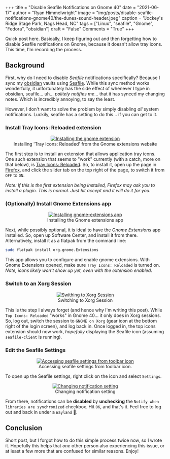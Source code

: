+++
title   = "Disable Seafile Notifications on Gnome 40"
date    = "2021-06-17"
author  = "Ryan Himmelwright"
image   = "img/posts/disable-seafile-notifications-gnome40/the-dunes-sound-header.jpeg"
caption = "Jockey's Ridge Stage Park, Nags Head, NC"
tags    = ["Linux", "seafile", "Gnome", "Fedora", "obsidian"]
draft   = "False"
Comments = "True"
+++

Quick post here. Basically, I keep figuring out and then forgetting how to
disable Seafile notifications on Gnome, because it doesn't allow tray icons.
This time, I'm recording the process.

<!--more-->

## Background

First, why do I need to disable *Seafile* notifications specifically?  Because I
sync my [obsidian](https://obsidian.md) vaults using
[Seafile](/post/trying-out-seafile/). While this sync method 
works wonderfully, it unfortunately has the side effect of whenever I type
in obsidian, seafile... uh... *politely notifies me*... that it has synced my
changing notes. Which is incredibly annoying, to say the least. 

However, I don't want to solve the problem by simply disabling *all* system
notifications. Luckily, seafile has a setting to do this... if you can get to
it.

### Install Tray Icons: Reloaded extension

<center>
<a href="../../img/posts/disable-seafile-notifications-gnome40/install-extension.png"><img alt="Installing the gnome extension" src="../../img/posts/disable-seafile-notifications-gnome40/install-extension.png" style="max-width: 100%;"/></a>
<div class="caption">Installing 'Tray Icons: Reloaded' from the Gnome extensions website</div>
</center>

The first step is to install an extension that allows application tray icons.
One such extension that seems to "work" currently (with a catch, more on that
below), is [Tray Icons:
Reloaded](https://extensions.gnome.org/extension/2890/tray-icons-reloaded/). So,
to install it, open up the page in
[Firefox](https://www.mozilla.org/en-US/firefox/new/?redirect_source=firefox-com),
and click the slider tab on the top right of the page, to switch it from `OFF` to `ON`.

*Note: If this is the first extension being installed, Firefox may ask you to
install a plugin. This is normal. Just hit accept and it will do it for you.*


### (Optionally) Install Gnome Extensions app

<center>
<a href="../../img/posts/disable-seafile-notifications-gnome40/install-gnome-extensions.png"><img alt="Installing gnome-extensions app" src="../../img/posts/disable-seafile-notifications-gnome40/install-gnome-extensions.png" style="max-width: 100%;"/></a>
<div class="caption">Installing the Gnome extensions app</div>
</center>

Next, while possibly optional, it is ideal to have the *Gnome Extensions* app
installed. So, open up Software Center, and install it from there. 
Alternatively, install it as a flatpak from the command line:

```bash
sudo flatpak install org.gnome.Extensions
```

This app allows you to configure and enable gnome extensions. With Gnome
Extensions opened, make sure `Tray Icons: Reloaded` is turned on. *Note, icons
likely won't show up yet, even with the extension enabled*.

### Switch to an Xorg Session 

<center>
<a href="../../img/posts/disable-seafile-notifications-gnome40/switch-to-xorg.png"><img alt="Swithing to Xorg Session" src="../../img/posts/disable-seafile-notifications-gnome40/switch-to-xorg.png" style="max-width: 100%;"/></a>
<div class="caption">Switching to Xorg Session</div>
</center>

This is the step I always forget (and hence why I'm writing this post). While
`Top Icons: Reloaded` "works" in Gnome 40... it only does in Xorg sessions. So,
log out, switch the session to `GNOME on Xorg` (gear icon at the bottom right of
the login screen), and log back in. Once logged in, the top icons extension should now work, *hopefully* displaying the Seafile icon (assuming
`seafile-client` is running).


### Edit the Seafile Settings
<center>
<a href="../../img/posts/disable-seafile-notifications-gnome40/seafile-icon-select-settings.png"><img alt="Accessing seafile settings from toolbar icon" src="../../img/posts/disable-seafile-notifications-gnome40/seafile-icon-select-settings.png" style="max-width: 100%;"/></a>
<div class="caption">Accessing seafile settings from toolbar icon.</div>
</center>

To open up the Seafile settings, right click on the icon and select `Settings`.

<center>
<a href="../../img/posts/disable-seafile-notifications-gnome40/seafile-settings.png"><img alt="Changing notification setting" src="../../img/posts/disable-seafile-notifications-gnome40/seafile-settings.png" style="max-width: 100%;"/></a>
<div class="caption">Changing notification setting</div>
</center>

From there, notifications can be **disabled** by **unchecking** the `Notify when libraries are synchronized` checkbox. Hit `OK`, and that's it. Feel free to log out and back in under a `Wayland` 🙂.

## Conclusion

Short post, but I forgot how to do this simple process twice now, so I wrote it.
Hopefully this helps that *one* other person also experiencing this issue, or at
least a few more that are confused for similar reasons. Enjoy! 